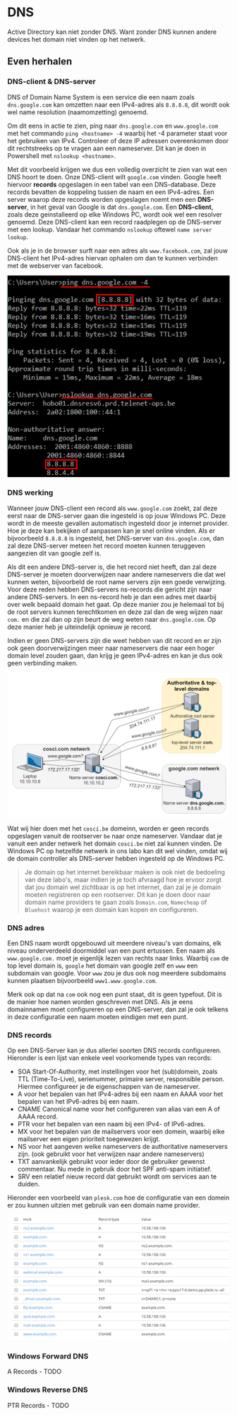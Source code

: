 # DNS

Active Directory kan niet zonder DNS. Want zonder DNS kunnen andere devices het domain niet vinden op het netwerk.

## Even herhalen

### DNS-client & DNS-server

DNS of Domain Name System is een service die een naam zoals `dns.google.com` kan omzetten naar een IPv4-adres als `8.8.8.8`, dit wordt ook wel name resolution (naamomzetting) genoemd.

Om dit eens in actie te zien, ping naar `dns.google.com` en `www.google.com` met het commando `ping <hostname> -4` waarbij het -4 parameter staat voor het gebruiken van IPv4. Controleer of deze IP adressen overeenkomen door dit rechtstreeks op te vragen aan een nameserver. Dit kan je doen in Powershell met `nslookup <hostname>`.

Met dit voorbeeld krijgen we dus een volledig overzicht te zien van wat een DNS hoort te doen. Onze DNS-client wilt `google.com` vinden. Google heeft hiervoor **records** opgeslagen in een tabel van een DNS-database. Deze records bevatten de koppeling tussen de naam en een IPv4-adres. Een server waarop deze records worden opgeslagen noemt men een **DNS-server**, in het geval van Google is dat `dns.google.com`. Een **DNS-client**, zoals deze geinstalleerd op elke Windows PC, wordt ook wel een resolver genoemd. Deze DNS-client kan een record raadplegen op de DNS-server met een lookup. Vandaar het commando `nslookup` oftewel `name server lookup`.

Ook als je in de browser surft naar een adres als `www.facebook.com`, zal jouw DNS-client het IPv4-adres hiervan ophalen om dan te kunnen verbinden met de webserver van facebook.

![DNS Pings](images/DNSPing.png)

### DNS werking

Wanneer jouw DNS-client een record als `www.google.com` zoekt, zal deze eerst naar de DNS-server gaan die ingesteld is op jouw Windows PC. Deze wordt in de meeste gevallen automatisch ingesteld door je internet provider. Hoe je deze kan bekijken of aanpassen kan je snel online vinden. Als er bijvoorbeeld `8.8.8.8` is ingesteld, het DNS-server van `dns.google.com`, dan zal deze DNS-server meteen het record moeten kunnen teruggeven aangezien dit van google zelf is.

Als dit een andere DNS-server is, die het record niet heeft, dan zal deze DNS-server je moeten doorverwijzen naar andere nameservers die dat wel kunnen weten, bijvoorbeld de root name servers zijn een goede verwijzing. Voor deze reden hebben DNS-servers ns-records die gericht zijn naar andere DNS-servers. In een ns-record heb je dan een adres met daarbij over welk bepaald domain het gaat. Op deze manier zou je helemaal tot bij de root servers kunnen terechtkomen en deze zal dan de weg wijzen naar `com.` en die zal dan op zijn beurt de weg weten naar `dns.google.com`. Op deze manier heb je uiteindelijk opnieuw je record.

Indien er geen DNS-servers zijn die weet hebben van dit record en er zijn ook geen doorverwijzingen meer naar nameservers die naar een hoger domain level zouden gaan, dan krijg je geen IPv4-adres en kan je dus ook geen verbinding maken.

![DNS werking](images/DNSWorking.png)

Wat wij hier doen met het `cosci.be` domeinn, worden er geen records opgeslagen vanuit de rootserver `be` naar onze nameserver. Vandaar dat je vanuit een ander netwerk het domain `cosci.be` niet zal kunnen vinden. De Windows PC op hetzelfde netwerk in ons labo kan dit wel vinden, omdat wij de domain controller als DNS-server hebben ingesteld op de Windows PC.

> Je domain op het internet bereikbaar maken is ook niet de bedoeling van deze labo's, maar indien je je toch afvraagd hoe je ervoor zorgt dat jou domain wel zichtbaar is op het internet, dan zal je je domain moeten registreren op een rootserver. Dit kan je doen door naar domain name providers te gaan zoals `Domain.com`, `Namecheap` of `Bluehost` waarop je een domain kan kopen en configureren.

### DNS adres

Een DNS naam wordt opgebouwd uit meerdere niveau's van domains, elk niveau onderverdeeld doormiddel van een punt ertussen. Een naam als `www.google.com.` moet je eigenlijk lezen van rechts naar links. Waarbij `com` de top level domain is, `google` het domain van google zelf en `www` een subdomain van google. Voor `www` zou je dus ook nog meerdere subdomains kunnen plaatsen bijvoorbeeld `www1.www.google.com`.

Merk ook op dat na `com` ook nog een punt staat, dit is geen typefout. Dit is de manier hoe namen worden geschreven met DNS. Als je eens domainnamen moet configureren op een DNS-server, dan zal je ook telkens in deze configuratie een naam moeten eindigen met een punt.

### DNS records

Op een DNS-Server kan je dus allerlei soorten DNS records configureren. Hieronder is een lijst van enkele veel voorkomende types van records:

* SOA Start-Of-Authority, met instellingen voor het (sub)domein, zoals TTL (Time-To-Live), serienummer, primaire server, responsible person. Hiermee configureer je de eigenschappen van de nameserver.
* A voor het bepalen van het IPv4-adres bij een naam en AAAA voor het bepalen van het IPv6-adres bij een naam.
* CNAME Canonical name voor het configureren van alias van een A of AAAA record.
* PTR voor het bepalen van een naam bij een IPv4- of IPv6-adres.
* MX voor het bepalen van de mailservers voor een domein, waarbij elke mailserver een eigen prioriteit toegewezen krijgt.
* NS voor het aangeven welke nameservers de authoritative nameservers zijn. (ook gebruikt voor het verwijzen naar andere nameservers)
* TXT aanvankelijk gebruikt voor ieder door de gebruiker gewenst commentaar. Nu mede in gebruik door het SPF anti-spam initiatief.
* SRV een relatief nieuw record dat gebruikt wordt om services aan te duiden.

Hieronder een voorbeeld van `plesk.com` hoe de configuratie van een domein er zou kunnen uitzien met gebruik van een domain name provider.

![Plesk DNS Config](images/DNSConfig.png)

### Windows Forward DNS

A Records - TODO

### Windows Reverse DNS

PTR Records - TODO